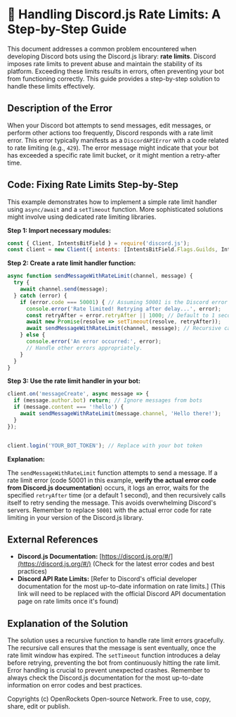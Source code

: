 # 🐞 Handling Discord.js Rate Limits: A Step-by-Step Guide


This document addresses a common problem encountered when developing Discord bots using the Discord.js library: **rate limits**.  Discord imposes rate limits to prevent abuse and maintain the stability of its platform.  Exceeding these limits results in errors, often preventing your bot from functioning correctly.  This guide provides a step-by-step solution to handle these limits effectively.


## Description of the Error

When your Discord bot attempts to send messages, edit messages, or perform other actions too frequently, Discord responds with a rate limit error.  This error typically manifests as a `DiscordAPIError` with a code related to rate limiting (e.g., `429`). The error message might indicate that your bot has exceeded a specific rate limit bucket, or it might mention a retry-after time.


## Code: Fixing Rate Limits Step-by-Step

This example demonstrates how to implement a simple rate limit handler using `async/await` and a `setTimeout` function.  More sophisticated solutions might involve using dedicated rate limiting libraries.

**Step 1:  Import necessary modules:**

```javascript
const { Client, IntentsBitField } = require('discord.js');
const client = new Client({ intents: [IntentsBitField.Flags.Guilds, IntentsBitField.Flags.GuildMessages] }); // Add necessary intents
```

**Step 2:  Create a rate limit handler function:**

```javascript
async function sendMessageWithRateLimit(channel, message) {
  try {
    await channel.send(message);
  } catch (error) {
    if (error.code === 50001) { // Assuming 50001 is the Discord error code for rate limits. Please check Discord.js's official documentation for the latest code.
      console.error('Rate limited! Retrying after delay...', error);
      const retryAfter = error.retryAfter || 1000; // Default to 1 second delay if retryAfter is not specified.
      await new Promise(resolve => setTimeout(resolve, retryAfter));
      await sendMessageWithRateLimit(channel, message); // Recursive call to retry
    } else {
      console.error('An error occurred:', error);
      // Handle other errors appropriately.
    }
  }
}
```

**Step 3:  Use the rate limit handler in your bot:**

```javascript
client.on('messageCreate', async message => {
  if (message.author.bot) return; // Ignore messages from bots
  if (message.content === '!hello') {
    await sendMessageWithRateLimit(message.channel, 'Hello there!');
  }
});


client.login('YOUR_BOT_TOKEN'); // Replace with your bot token
```

**Explanation:**

The `sendMessageWithRateLimit` function attempts to send a message. If a rate limit error (code 50001 in this example, **verify the actual error code from Discord.js documentation**) occurs, it logs an error, waits for the specified `retryAfter` time (or a default 1 second), and then recursively calls itself to retry sending the message. This avoids overwhelming Discord's servers.  Remember to replace `50001` with the actual error code for rate limiting in your version of the Discord.js library.


## External References

* **Discord.js Documentation:** [https://discord.js.org/#/](https://discord.js.org/#/)  (Check for the latest error codes and best practices)
* **Discord API Rate Limits:** [Refer to Discord's official developer documentation for the most up-to-date information on rate limits.] (This link will need to be replaced with the official Discord API documentation page on rate limits once it's found)


## Explanation of the Solution

The solution uses a recursive function to handle rate limit errors gracefully. The recursive call ensures that the message is sent eventually, once the rate limit window has expired.  The `setTimeout` function introduces a delay before retrying, preventing the bot from continuously hitting the rate limit.  Error handling is crucial to prevent unexpected crashes.  Remember to always check the Discord.js documentation for the most up-to-date information on error codes and best practices.


Copyrights (c) OpenRockets Open-source Network. Free to use, copy, share, edit or publish.

